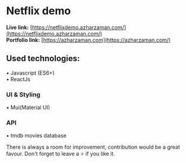 # Netflix demo

<b>Live link:</b> [https://netflixdemo.azharzaman.com/](https://netflixdemo.azharzaman.com/) <br />
<b>Portfolio link:</b> [https://azharzaman.com](https://azharzaman.com/)

## Used technologies:
• Javascript (ES6+) <br/>
• ReactJs

### UI & Styling
• Mui(Material UI) <br/>

### API
• tmdb movies database

There is always a room for improvement, 
contribution would be a great favour.
Don't forget to leave a ⭐ if you like it.
